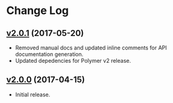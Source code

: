 # Change Log

## [v2.0.1](https://github.com/arsnebula/nebula-icons/releases/tag/v2.0.1) (2017-05-20)

- Removed manual docs and updated inline comments for API documentation generation.
- Updated depedencies for Polymer v2 release.

## [v2.0.0](https://github.com/arsnebula/nebula-icons/releases/tag/v2.0.0) (2017-04-15)

- Initial release.
